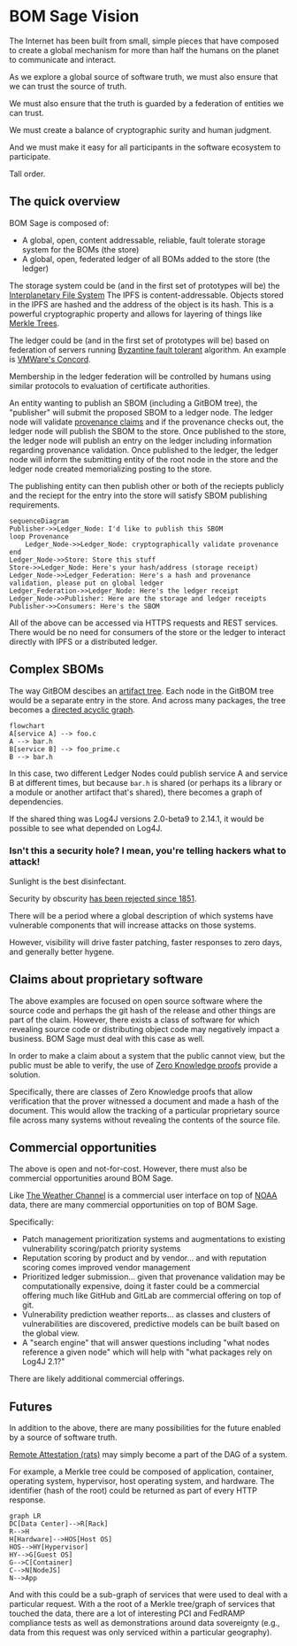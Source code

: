 # BOM Sage Vision

The Internet has been built from small, simple pieces that have composed to
create a global mechanism for more than half the humans on the planet to
communicate and interact.

As we explore a global source of software truth, we must also ensure that
we can trust the source of truth.

We must also ensure that the truth is guarded by a federation of entities
we can trust.

We must create a balance of cryptographic surity and human judgment.

And we must make it easy for all participants in the software ecosystem
to participate.

Tall order.

## The quick overview

BOM Sage is composed of:

* A global, open, content addressable, reliable, fault tolerate storage system for the BOMs (the store)
* A global, open, federated ledger of all BOMs added to the store (the ledger)

The storage system could be (and in the first set of prototypes will be) the 
[Interplanetary File System](https://ipfs.io/) The IPFS is content-addressable. Objects stored in
the IPFS are hashed and the address of the object is its hash. This is a powerful cryptographic
property and allows for layering of things like [Merkle Trees](https://en.wikipedia.org/wiki/Merkle_tree).

The ledger could be (and in the first set of prototypes will be) based on federation of
servers running [Byzantine fault tolerant](https://en.wikipedia.org/wiki/Byzantine_fault) algorithm.
An example is [VMWare's Concord](https://github.com/vmware/concord-bft).

Membership in the ledger federation will be controlled by humans using similar protocols
to evaluation of certificate authorities.

An entity wanting to publish an SBOM (including a GitBOM tree), the "publisher" will submit the proposed SBOM
to a ledger node. The ledger node will validate [provenance claims](https://wiki.spdx.org/view/Technical_Team/SDPX_2.0_Provenance)
and if the provenance checks out, the ledger node will publish the SBOM to the store. Once published
to the store, the ledger node will publish an entry on the ledger including information regarding provenance
validation. Once published to the ledger, the ledger node will inform the submitting entity of
the root node in the store and the ledger node created memorializing posting to the store.

The publishing entity can then publish other or both of the reciepts publicly and the reciept for the
entry into the store will satisfy SBOM publishing requirements.

```mermaid
sequenceDiagram
Publisher->>Ledger_Node: I'd like to publish this SBOM
loop Provenance
    Ledger_Node->>Ledger_Node: cryptographically validate provenance
end
Ledger_Node->>Store: Store this stuff
Store->>Ledger_Node: Here's your hash/address (storage receipt)
Ledger_Node->>Ledger_Federation: Here's a hash and provenance validation, please put on global ledger
Ledger_Federation->>Ledger_Node: Here's the ledger receipt
Ledger_Node->>Publisher: Here are the storage and ledger receipts
Publisher->>Consumers: Here's the SBOM
```

All of the above can be accessed via HTTPS requests and REST services. There would be no need for
consumers of the store or the ledger to interact directly with IPFS or a distributed ledger.

## Complex SBOMs

The way GitBOM descibes an [artifact tree](https://gitbom.dev/glossary/artifact_tree/#running-c-executable-with-shared-object).
Each node in the GitBOM tree would be a separate entry in the store. And across many packages, the tree becomes
a [directed acyclic graph](https://en.wikipedia.org/wiki/Directed_acyclic_graph).

```mermaid
flowchart
A[service A] --> foo.c
A --> bar.h
B[service B] --> foo_prime.c
B --> bar.h
```
In this case, two different Ledger Nodes could publish service A and service B at different times, but because `bar.h` is shared (or perhaps
its a library or a module or another artifact that's shared), there becomes a graph of dependencies.

If the shared thing was Log4J versions 2.0-beta9 to 2.14.1, it would be possible to see what depended on Log4J.

### Isn't this a security hole? I mean, you're telling hackers what to attack!

Sunlight is the best disinfectant.

Security by obscurity [has been rejected since 1851](https://en.wikipedia.org/wiki/Security_through_obscurity).

There will be a period where a global description of which systems have vulnerable components that will
increase attacks on those systems.

However, visibility will drive faster patching, faster responses to zero days, and generally better
hygene.

## Claims about proprietary software

The above examples are focused on open source software where the source code and perhaps the
git hash of the release and other things are part of the claim. However, there exists a class
of software for which revealing source code or distributing object code may negatively impact
a business. BOM Sage must deal with this case as well.

In order to make a claim about a system that the public cannot view, but the public must
be able to verify, the use of [Zero Knowledge proofs](https://en.wikipedia.org/wiki/Zero-knowledge_proof)
provide a solution.

Specifically, there are classes of Zero Knowledge proofs that allow verification that the
prover witnessed a document and made a hash of the document. This would allow the tracking
of a particular proprietary source file across many systems without revealing the contents of
the source file.

## Commercial opportunities

The above is open and not-for-cost. However, there must also be commercial opportunities
around BOM Sage.

Like [The Weather Channel](https://weather.com/) is a commercial user interface on top
of [NOAA](https://www.noaa.gov/) data, there are many commercial opportunities on top
of BOM Sage.

Specifically:

* Patch management prioritization systems and augmentations to existing vulnerability scoring/patch priority systems
* Reputation scoring by product and by vendor... and with reputation scoring comes improved vendor management
* Prioritized ledger submission... given that provenance validation may be computationally expensive, doing it faster
  could be a commercial offering much like GitHub and GitLab are commercial offering on top of git.
* Vulnerability prediction weather reports... as classes and clusters of vulnerabilities are discovered, predictive models
  can be built based on the global view.
* A "search engine" that will answer questions including "what nodes reference a given node" which will help with "what packages
  rely on Log4J 2.1?"

There are likely additional commercial offerings.

## Futures

In addition to the above, there are many possibilities for the future enabled
by a source of software truth.

[Remote Attestation (rats)](https://www.ietf.org/archive/id/draft-ietf-rats-architecture-12.html)
may simply become a part of the DAG of a system.

For example, a Merkle tree could be composed of application, container, operating system, hypervisor,
host operating system, and hardware. The identifier (hash of the root) could be returned as part of
every HTTP response.

```mermaid
graph LR
DC[Data Center]-->R[Rack]
R-->H
H[Hardware]-->HOS[Host OS]
HOS-->HY[Hypervisor]
HY-->G[Guest OS]
G-->C[Container]
C-->N[NodeJS]
N-->App
```
And with this could be a sub-graph of services that were used to deal with a particular
request. With a the root of a Merkle tree/graph of services that touched the data, there
are a lot of interesting PCI and FedRAMP compliance tests as well as demonstrations around
data sovereignty (e.g., data from this request was only serviced within a particular geography).

